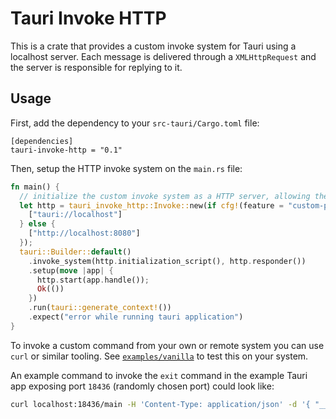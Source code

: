 # Tauri Invoke HTTP

This is a crate that provides a custom invoke system for Tauri using a localhost
server. Each message is delivered through a `XMLHttpRequest` and the server is
responsible for replying to it.

## Usage

First, add the dependency to your `src-tauri/Cargo.toml` file:

```
[dependencies]
tauri-invoke-http = "0.1"
```

Then, setup the HTTP invoke system on the `main.rs` file:

```rust
fn main() {
  // initialize the custom invoke system as a HTTP server, allowing the given origins to access it.
  let http = tauri_invoke_http::Invoke::new(if cfg!(feature = "custom-protocol") {
    ["tauri://localhost"]
  } else {
    ["http://localhost:8080"]
  });
  tauri::Builder::default()
    .invoke_system(http.initialization_script(), http.responder())
    .setup(move |app| {
      http.start(app.handle());
      Ok(())
    })
    .run(tauri::generate_context!())
    .expect("error while running tauri application")
}
```

To invoke a custom command from your own or remote system you can use `curl` or
similar tooling. See [`examples/vanilla`](examples/vanilla/) to test this on
your system.

An example command to invoke the `exit` command in the example Tauri app
exposing port `18436` (randomly chosen port) could look like:

```sh
curl localhost:18436/main -H 'Content-Type: application/json' -d '{ "__tauriModule": "Process", "cmd": "exit", "callback": 1234, "error": 1234, "message": {"cmd": "exit", "exitCode": 1  } }'
```
